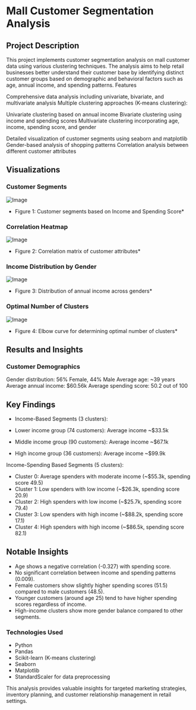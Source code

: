 # Mall Customer Segmentation Analysis

## Project Description

This project implements customer segmentation analysis on mall customer data using various clustering techniques. The analysis aims to help retail businesses better understand their customer base by identifying distinct customer groups based on demographic and behavioral factors such as age, annual income, and spending patterns.
Features

Comprehensive data analysis including univariate, bivariate, and multivariate analysis
Multiple clustering approaches (K-means clustering):

Univariate clustering based on annual income
Bivariate clustering using income and spending scores
Multivariate clustering incorporating age, income, spending score, and gender


Detailed visualization of customer segments using seaborn and matplotlib
Gender-based analysis of shopping patterns
Correlation analysis between different customer attributes

## Visualizations

### Customer Segments
![Image](https://github.com/user-attachments/assets/22b89bc6-8aec-476f-afdc-68b5182ac5ad)
- Figure 1: Customer segments based on Income and Spending Score*

### Correlation Heatmap
![Image](https://github.com/user-attachments/assets/240f692b-3922-4db1-8f3c-47f030240e21)
- Figure 2: Correlation matrix of customer attributes*

### Income Distribution by Gender
![Image](https://github.com/user-attachments/assets/8cc7b144-73af-4988-b9c9-9836a2d6e29a)
- Figure 3: Distribution of annual income across genders*

### Optimal Number of Clusters
![Image](https://github.com/user-attachments/assets/9756dff9-6d21-4e0d-adc4-35d85f81c966)
- Figure 4: Elbow curve for determining optimal number of clusters*

## Results and Insights
### Customer Demographics

Gender distribution: 56% Female, 44% Male
Average age: ~39 years
Average annual income: $60.56k
Average spending score: 50.2 out of 100

## Key Findings

- Income-Based Segments (3 clusters):

- Lower income group (74 customers): Average income ~$33.5k
- Middle income group (90 customers): Average income ~$67.1k
- High income group (36 customers): Average income ~$99.9k

Income-Spending Based Segments (5 clusters):

- Cluster 0: Average spenders with moderate income (~$55.3k, spending score 49.5)
- Cluster 1: Low spenders with low income (~$26.3k, spending score 20.9)
- Cluster 2: High spenders with low income (~$25.7k, spending score 79.4)
- Cluster 3: Low spenders with high income (~$88.2k, spending score 17.1)
- Cluster 4: High spenders with high income (~$86.5k, spending score 82.1)


## Notable Insights

- Age shows a negative correlation (-0.327) with spending score.
- No significant correlation between income and spending patterns (0.009).
- Female customers show slightly higher spending scores (51.5) compared to male customers (48.5).
- Younger customers (around age 25) tend to have higher spending scores regardless of income.
- High-income clusters show more gender balance compared to other segments.

### Technologies Used

- Python
- Pandas
- Scikit-learn (K-means clustering)
- Seaborn
- Matplotlib
- StandardScaler for data preprocessing

This analysis provides valuable insights for targeted marketing strategies, inventory planning, and customer relationship management in retail settings.


